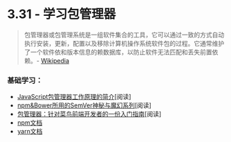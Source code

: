 <!-- 3.31 - Learn Package Manager -->
# 3.31 - 学习包管理器
<!-- A package manager or package management system is a collection of software tools that automates the process of installing, upgrading, configuring, and removing software packages for a computer's operating system in a consistent manner. It typically maintains a database of software dependencies and version information to prevent software mismatches and missing prerequisites.

— Wikipedia -->

> 包管理器或包管理系统是一组软件集合的工具，它可以通过一致的方式自动执行安装，更新，配置以及移除计算机操作系统软件包的过程。它通常维护了一个软件依和版本信息的赖数据库，以防止软件无法匹配和丢失前置依赖。- [Wikipedia](https://en.wikipedia.org/wiki/Package_manager)

<!-- General Learning: -->
### 基础学习：
<!-- An introduction to how JavaScript package managers work [read]
The Mystical & Magical SemVer Ranges Used By npm & Bower [read]
Package Managers: An Introductory Guide For The Uninitiated Front-End Developer [read]
npm docs
yarn docs -->

- [JavaScript包管理器工作原理的简介](https://medium.freecodecamp.com/javascript-package-managers-101-9afd926add0a#.hu6knvct3)[阅读]
- [npm&Bower所用的SemVer神秘与魔幻系列](http://developer.telerik.com/featured/mystical-magical-semver-ranges-used-npm-bower/)[阅读]
- [包管理器：针对菜鸟前端开发者的一份入门指南](http://codylindley.com/techpro/2013_04_12__package-managers-an-introducto/)[阅读]
- [npm文档](https://docs.npmjs.com/)
- [yarn文档](https://yarnpkg.com/en/docs/)